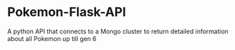 # Pokemon-Flask-API
A python API that connects to a Mongo cluster to return detailed information about all Pokemon up till gen 6
